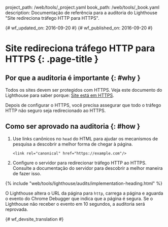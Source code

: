 project_path: /web/tools/_project.yaml
book_path: /web/tools/_book.yaml
description: Documentação de referência para a auditoria do Lighthouse "Site redireciona tráfego HTTP para HTTPS".

{# wf_updated_on: 2016-09-20 #}
{# wf_published_on: 2016-09-20 #}

# Site redireciona tráfego HTTP para HTTPS  {: .page-title }

## Por que a auditoria é importante {: #why }

Todos os sites devem ser protegidos com HTTPS. Veja este documento do Lighthouse para
saber porque: [Site está em HTTPS](https).

Depois de configurar o HTTPS, você precisa assegurar que todo o tráfego HTTP
não seguro seja redirecionado ao HTTPS.

## Como ser aprovado na auditoria {: #how }

1. Use links canônicos no `head` do HTML para ajudar os mecanismos de pesquisa a descobrir
   a melhor forma de chegar à página.

       <link rel="canonical" href="https://example.com"/>

2. Configure o servidor para redirecionar tráfego HTTP ao HTTPS. Consulte a documentação
   do servidor para descobrir a melhor maneira de fazer isso.

{% include "web/tools/lighthouse/audits/implementation-heading.html" %}

O Lighthouse altera o URL da página para `http`, carrega a página e aguarda o
evento do Chrome Debugger que indica que a página é segura. Se o
Lighthouse não receber o evento em 10 segundos, a auditoria será reprovada.


{# wf_devsite_translation #}

